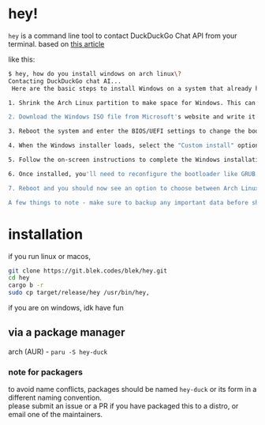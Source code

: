 # hey!
`hey` is a command line tool to contact DuckDuckGo Chat API from your terminal.
based on [this article](https://blek.codes/blog/duckduckgo-ai-chat/)

like this:

```sh
$ hey, how do you install windows on arch linux\?
Contacting DuckDuckGo chat AI...
 Here are the basic steps to install Windows on a system that already has Arch Linux installed:

1. Shrink the Arch Linux partition to make space for Windows. This can be done using a disk partitioning tool like GParted. You'll need at least 20-30GB of unallocated space for Windows.

2. Download the Windows ISO file from Microsoft's website and write it to a USB drive to create a bootable Windows installer. 

3. Reboot the system and enter the BIOS/UEFI settings to change the boot order so that the USB drive is prioritized. This will allow you to boot into the Windows installer.

4. When the Windows installer loads, select the "Custom install" option and choose the unallocated space you created earlier as the location to install Windows. 

5. Follow the on-screen instructions to complete the Windows installation. The installer will automatically format the partition and install Windows files. 

6. Once installed, you'll need to reconfigure the bootloader like GRUB to add an entry to dual boot between Arch Linux and Windows. This can be done by running update-grub in Arch Linux.

7. Reboot and you should now see an option to choose between Arch Linux and Windows on startup. You can switch between them as needed.

A few things to note - make sure to backup any important data before shrinking partitions. Also, Windows may overwrite the MBR with its own bootloader, so reconfiguring GRUB is important to retain Arch Linux booting ability. With some preparation, it's possible to smoothly install Windows alongside an existing Arch Linux installation.
```

# installation
if you run linux or macos,
```sh
git clone https://git.blek.codes/blek/hey.git
cd hey
cargo b -r
sudo cp target/release/hey /usr/bin/hey,
```

if you are on windows, idk have fun

## via a package manager

arch (AUR) - `paru -S hey-duck`

### note for packagers
to avoid name conflicts, packages should be named `hey-duck` or its form in a different naming convention.  
please submit an issue or a PR if you have packaged this to a distro, or email one of the maintainers.
